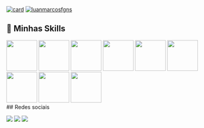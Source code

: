 [![card](https://github-readme-stats.vercel.app/api?username=luanmarcosfgns&theme=default)](https://github.com/luanmacosfgns/)
[![luanmarcosfgns](https://github-readme-stats.vercel.app/api/top-langs/?username=luanmarcosfgns&hide=html&layout=compact&theme=default)](https://github.com/luanmarcosfgns/)
<br>
## 🚀 Minhas Skills
<div style="width:100%;">
<imgheight="80px" src="https://cdn.jsdelivr.net/gh/devicons/devicon/icons/php/php-original.svg" />
<img height="80px" src="https://cdn.jsdelivr.net/gh/devicons/devicon/icons/cakephp/cakephp-original.svg" />
<img height="80px" src="https://cdn.jsdelivr.net/gh/devicons/devicon/icons/html5/html5-original.svg" />
<img height="80px" src="https://cdn.jsdelivr.net/gh/devicons/devicon/icons/laravel/laravel-plain.svg" />

<img height="80px" src="https://cdn.jsdelivr.net/gh/devicons/devicon/icons/javascript/javascript-original.svg" />
<img height="80px" src="https://cdn.jsdelivr.net/gh/devicons/devicon/icons/css3/css3-original.svg" />
<img height="80px" src="https://cdn.jsdelivr.net/gh/devicons/devicon/icons/java/java-original.svg" />
<img height="80px" src="https://cdn.jsdelivr.net/gh/devicons/devicon/icons/mysql/mysql-original.svg" />
<img  height="80px" src="https://cdn.jsdelivr.net/gh/devicons/devicon/icons/microsoftsqlserver/microsoftsqlserver-plain-wordmark.svg" />
 <img height="80px" src="https://cdn.jsdelivr.net/gh/devicons/devicon/icons/postgresql/postgresql-original.svg" /> 

</div>
## Redes sociais


[<img src="https://img.shields.io/badge/linkedin-%230077B5.svg?&style=for-the-badge&logo=linkedin&logoColor=white" />](http://www.linkedin.com/in/luan-figueira-13b07a72) 
[<img src = "https://img.shields.io/badge/instagram-%23E4405F.svg?&style=for-the-badge&logo=instagram&logoColor=white">](https://www.instagram.com/USERNAME/) 
[<img src = "https://img.shields.io/badge/facebook-%231877F2.svg?&style=for-the-badge&logo=facebook&logoColor=white">](https://www.facebook.com/luanmarcos.figueira/)

